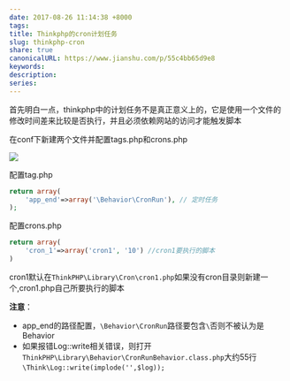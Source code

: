 ```yaml
---  
date: 2017-08-26 11:14:38 +8000  
tags:   
title: Thinkphp的cron计划任务  
slug: thinkphp-cron  
share: true  
canonicalURL: https://www.jianshu.com/p/55c4bb65d9e8  
keywords:   
description:   
series:   
---  
```

  
首先明白一点，thinkphp中的计划任务不是真正意义上的，它是使用一个文件的修改时间差来比较是否执行，并且必须依赖网站的访问才能触发脚本  
  
在conf下新建两个文件并配置tags.php和crons.php  
  
![](/images/20231208091261.webp)  
  
配置tag.php  
```php  
return array(  
    'app_end'=>array('\Behavior\CronRun'), // 定时任务  
);  
```  
配置crons.php  
```php  
return array(  
    'cron_1'=>array('cron1', '10') //cron1要执行的脚本  
)  
````  
cron1默认在`ThinkPHP\Library\Cron\cron1.php`如果没有cron目录则新建一个,cron1.php自己所要执行的脚本  
  
**注意**：  
* app_end的路径配置，`\Behavior\CronRun`路径要包含`\`否则不被认为是Behavior  
* 如果报错Log::write相关错误，则打开`ThinkPHP\Library\Behavior\CronRunBehavior.class.php`大约55行`\Think\Log::write(implode('',$log));`  
  
